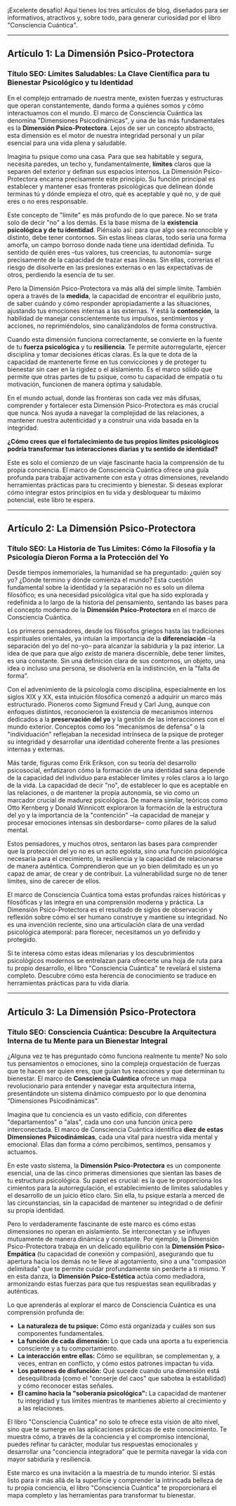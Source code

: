 ¡Excelente desafío! Aquí tienes los tres artículos de blog, diseñados para ser informativos, atractivos y, sobre todo, para generar curiosidad por el libro "Consciencia Cuántica".

---

## Artículo 1: La Dimensión Psico-Protectora

### Título SEO: Límites Saludables: La Clave Científica para tu Bienestar Psicológico y tu Identidad

En el complejo entramado de nuestra mente, existen fuerzas y estructuras que operan constantemente, dando forma a quiénes somos y cómo interactuamos con el mundo. El marco de Consciencia Cuántica las denomina "Dimensiones Psicodinámicas", y una de las más fundamentales es la **Dimensión Psico-Protectora**. Lejos de ser un concepto abstracto, esta dimensión es el motor de nuestra integridad personal y un pilar esencial para una vida plena y saludable.

Imagina tu psique como una casa. Para que sea habitable y segura, necesita paredes, un techo y, fundamentalmente, **límites** claros que la separen del exterior y definan sus espacios internos. La Dimensión Psico-Protectora encarna precisamente este principio. Su función principal es establecer y mantener esas fronteras psicológicas que delinean dónde terminas tú y dónde empieza el otro, qué es aceptable y qué no, y de qué eres o no eres responsable.

Este concepto de "límite" es más profundo de lo que parece. No se trata solo de decir "no" a los demás. Es la base misma de la **existencia psicológica y de tu identidad**. Piénsalo así: para que algo sea reconocible y distinto, debe tener contornos. Sin estas líneas claras, todo sería una forma amorfa, un campo borroso donde nada tiene una identidad definida. Tu sentido de quién eres –tus valores, tus creencias, tu autonomía– surge precisamente de la capacidad de trazar esas líneas. Sin ellas, correrías el riesgo de disolverte en las presiones externas o en las expectativas de otros, perdiendo la esencia de tu ser.

Pero la Dimensión Psico-Protectora va más allá del simple límite. También opera a través de la **medida**, la capacidad de encontrar el equilibrio justo, de saber cuándo y cómo responder apropiadamente a las situaciones, ajustando tus emociones internas a las externas. Y está la **contención**, la habilidad de manejar conscientemente tus impulsos, sentimientos y acciones, no reprimiéndolos, sino canalizándolos de forma constructiva.

Cuando esta dimensión funciona correctamente, se convierte en la fuente de tu **fuerza psicológica** y tu **resiliencia**. Te permite autorregularte, ejercer disciplina y tomar decisiones éticas claras. Es la que te dota de la capacidad de mantenerte firme en tus convicciones y de proteger tu bienestar sin caer en la rigidez o el aislamiento. Es el marco sólido que permite que otras partes de tu psique, como tu capacidad de empatía o tu motivación, funcionen de manera óptima y saludable.

En el mundo actual, donde las fronteras son cada vez más difusas, comprender y fortalecer esta Dimensión Psico-Protectora es más crucial que nunca. Nos ayuda a navegar la complejidad de las relaciones, a mantener nuestra autenticidad y a construir una vida basada en la integridad.

**¿Cómo crees que el fortalecimiento de tus propios límites psicológicos podría transformar tus interacciones diarias y tu sentido de identidad?**

Este es solo el comienzo de un viaje fascinante hacia la comprensión de tu propia conciencia. El marco de Consciencia Cuántica ofrece una guía profunda para trabajar activamente con esta y otras dimensiones, revelando herramientas prácticas para tu crecimiento y bienestar. Si deseas explorar cómo integrar estos principios en tu vida y desbloquear tu máximo potencial, este libro te espera.

---

## Artículo 2: La Dimensión Psico-Protectora

### Título SEO: La Historia de Tus Límites: Cómo la Filosofía y la Psicología Dieron Forma a la Protección del Yo

Desde tiempos inmemoriales, la humanidad se ha preguntado: ¿quién soy yo? ¿Dónde termino y dónde comienza el mundo? Esta cuestión fundamental sobre la identidad y la separación no es solo un dilema filosófico; es una necesidad psicológica vital que ha sido explorada y redefinida a lo largo de la historia del pensamiento, sentando las bases para el concepto moderno de la **Dimensión Psico-Protectora** en el marco de Consciencia Cuántica.

Los primeros pensadores, desde los filósofos griegos hasta las tradiciones espirituales orientales, ya intuían la importancia de la **diferenciación** –la separación del yo del no-yo– para alcanzar la sabiduría y la paz interior. La idea de que para que algo *exista* de manera discernible, debe tener límites, es una constante. Sin una definición clara de sus contornos, un objeto, una idea o incluso una persona, se disolvería en la indistinción, en la "falta de forma".

Con el advenimiento de la psicología como disciplina, especialmente en los siglos XIX y XX, esta intuición filosófica comenzó a adquirir un marco más estructurado. Pioneros como Sigmund Freud y Carl Jung, aunque con enfoques distintos, reconocieron la existencia de mecanismos internos dedicados a la **preservación del yo** y la gestión de las interacciones con el mundo exterior. Conceptos como los "mecanismos de defensa" o la "individuación" reflejaban la necesidad intrínseca de la psique de proteger su integridad y desarrollar una identidad coherente frente a las presiones internas y externas.

Más tarde, figuras como Erik Erikson, con su teoría del desarrollo psicosocial, enfatizaron cómo la formación de una identidad sana depende de la capacidad del individuo para establecer límites y roles claros a lo largo de la vida. La capacidad de decir "no", de establecer lo que es aceptable en las relaciones, o de mantener la propia autonomía, se vio como un marcador crucial de madurez psicológica. De manera similar, teóricos como Otto Kernberg y Donald Winnicott exploraron la formación de la estructura del yo y la importancia de la "contención" –la capacidad de manejar y procesar emociones intensas sin desbordarse– como pilares de la salud mental.

Estos pensadores, y muchos otros, sentaron las bases para comprender que la protección del yo no es un acto egoísta, sino una función psicológica necesaria para el crecimiento, la resiliencia y la capacidad de relacionarse de manera auténtica. Comprendieron que un yo bien delimitado es un yo capaz de amar, de crear y de contribuir. La vulnerabilidad surge no de tener límites, sino de carecer de ellos.

El marco de Consciencia Cuántica toma estas profundas raíces históricas y filosóficas y las integra en una comprensión moderna y práctica. La Dimensión Psico-Protectora es el resultado de siglos de observación y reflexión sobre cómo el ser humano construye y mantiene su integridad. No es una invención reciente, sino una articulación clara de una verdad psicológica atemporal: para florecer, necesitamos un yo definido y protegido.

Si te interesa cómo estas ideas milenarias y los descubrimientos psicológicos modernos se entrelazan para ofrecerte una hoja de ruta para tu propio desarrollo, el libro "Consciencia Cuántica" te revelará el sistema completo. Descubre cómo esta herencia de conocimiento se traduce en herramientas prácticas para tu vida diaria.

---

## Artículo 3: La Dimensión Psico-Protectora

### Título SEO: Consciencia Cuántica: Descubre la Arquitectura Interna de tu Mente para un Bienestar Integral

¿Alguna vez te has preguntado cómo funciona realmente tu mente? No solo tus pensamientos o emociones, sino la compleja orquestación de fuerzas que te hacen ser quien eres, que guían tus reacciones y que determinan tu bienestar. El marco de **Consciencia Cuántica** ofrece un mapa revolucionario para entender y navegar esta arquitectura interna, presentándote un sistema dinámico compuesto por lo que denomina "Dimensiones Psicodinámicas".

Imagina que tu conciencia es un vasto edificio, con diferentes "departamentos" o "alas", cada uno con una función única pero interconectada. El marco de Consciencia Cuántica identifica **diez de estas Dimensiones Psicodinámicas**, cada una vital para nuestra vida mental y emocional. Ellas dan forma a cómo percibimos, sentimos, pensamos y actuamos.

En este vasto sistema, la **Dimensión Psico-Protectora** es un componente esencial, una de las cinco primeras dimensiones que sientan las bases de tu estructura psicológica. Su papel es crucial: es la que te proporciona los cimientos para la autorregulación, el establecimiento de límites saludables y el desarrollo de un juicio ético claro. Sin ella, tu psique estaría a merced de las circunstancias, sin la capacidad de mantener su integridad o de definir su propia identidad.

Pero lo verdaderamente fascinante de este marco es cómo estas dimensiones no operan en aislamiento. Se interconectan y se influyen mutuamente de manera dinámica y constante. Por ejemplo, la Dimensión Psico-Protectora trabaja en un delicado equilibrio con la **Dimensión Psico-Empática** (tu capacidad de conexión y compasión), asegurando que tu apertura hacia los demás no te lleve al agotamiento, sino a una "compasión delimitada" que te permite cuidar profundamente sin perderte a ti mismo. Y en esta danza, la **Dimensión Psico-Estética** actúa como mediadora, armonizando estas fuerzas para que tus respuestas sean equilibradas y auténticas.

Lo que aprenderás al explorar el marco de Consciencia Cuántica es una comprensión profunda de:
*   **La naturaleza de tu psique:** Cómo está organizada y cuáles son sus componentes fundamentales.
*   **La función de cada dimensión:** Lo que cada una aporta a tu experiencia consciente y a tu comportamiento.
*   **La interacción entre ellas:** Cómo se equilibran, se complementan y, a veces, entran en conflicto, y cómo estos patrones impactan tu vida.
*   **Los patrones de disfunción:** Qué sucede cuando una dimensión está desequilibrada (como el "conserje del caos" que sabotea la estabilidad) y cómo reconocer estas señales.
*   **El camino hacia la "soberanía psicológica":** La capacidad de mantener tu integridad y tus límites mientras te mantienes abierto al crecimiento y a las relaciones.

El libro "Consciencia Cuántica" no solo te ofrece esta visión de alto nivel, sino que te sumerge en las aplicaciones prácticas de este conocimiento. Te muestra cómo, a través de la conciencia y el compromiso intencional, puedes refinar tu carácter, modular tus respuestas emocionales y desarrollar una "conciencia integradora" que te permita navegar la vida con mayor sabiduría y resiliencia.

Este marco es una invitación a la maestría de tu mundo interior. Si estás listo para ir más allá de la superficie y comprender la intrincada belleza de tu propia conciencia, el libro "Consciencia Cuántica" te proporcionará el mapa completo y las herramientas para transformar tu bienestar.